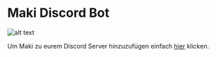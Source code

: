 # Maki Discord Bot
![alt text](https://i.ibb.co/58WtKCM/Screenshot-2021-02-17-192802.png)

Um Maki zu eurem Discord Server hinzuzufügen einfach [hier](https://discord.com/api/oauth2/authorize?client_id=801163928255201371&permissions=268958784&scope=bot) klicken.
